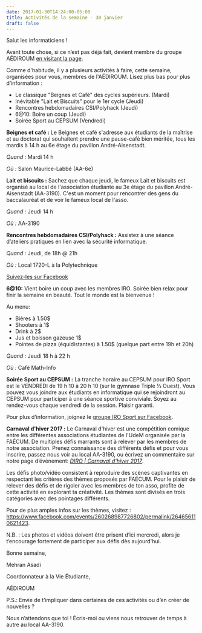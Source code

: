 ```yaml
---
date: 2017-01-30T14:24:00-05:00
title: Activités de la semaine - 30 janvier
draft: false
---
```


Salut les informaticiens !

Avant toute chose, si ce n’est pas déjà fait, devient membre du groupe AÉDIROUM [en visitant la page](https://fb.com/groups/2354091571).

Comme d'habitude, il y a plusieurs activités à faire, cette semaine, organisées pour vous, membres de l'AÉDIROUM.
Lisez plus bas pour plus d’information :

* Le classique "Beignes et Café" des cycles supérieurs. (Mardi)
* Inévitable "Lait et Biscuits" pour le 1er cycle (Jeudi)
* Rencontres hebdomadaires CSI/Polyhack (Jeudi)
* 6@10: Boire un coup (Jeudi)
* Soirée Sport au CEPSUM (Vendredi)

<!--more-->

**Beignes et café :**
Le Beignes et café s'adresse aux étudiants de la maîtrise et au doctorat qui souhaitent prendre une pause-café bien méritée, tous les mardis à 14 h au 6e étage du pavillon André-Aisenstadt.

*Quand :* Mardi 14 h

*Où :* Salon Maurice-Labbé (AA-6e)

**Lait et biscuits :**
Sachez que chaque jeudi, le fameux Lait et biscuits est organisé au local de l'association étudiante au 3e étage du pavillon André-Aisenstadt (AA-3190).
C'est un moment pour rencontrer des gens du baccalauréat et de voir le fameux local de l'asso.

*Quand :* Jeudi 14 h

*Où :* AA-3190

**Rencontres hebdomadaires CSI/Polyhack :**
Assistez à une séance d’ateliers pratiques en lien avec la sécurité informatique.

*Quand :* Jeudi, de 18h @ 21h

*Où :* Local 1720-L à la Polytechnique

[Suivez-les sur Facebook](https://fb.com/groups/infosecum)

**6@10:**
Vient boire un coup avec les membres IRO. Soirée bien relax pour finir la semaine en beauté. Tout le monde est la bienvenue !

Au menu:

* Bières à 1.50$
* Shooters à 1$
* Drink à 2$
* Jus et boisson gazeuse 1$
* Pointes de pizza (équidistantes) à 1.50$ (quelque part entre 19h et 20h)

*Quand :* Jeudi 18 h à 22 h

*Où :* Café Math-Info

**Soirée Sport au CEPSUM :**
La tranche horaire au CEPSUM pour IRO Sport est le VENDREDI de 19 h 10 à 20 h 10 (sur le gymnase Triple 1⁄3 Ouest).
Vous pouvez vous joindre aux étudiants en informatique qui se rejoindront au CEPSUM pour participer à une séance sportive conviviale.
Soyez au rendez-vous chaque vendredi de la session. Plaisir garanti.

Pour plus d’information, joignez le [groupe IRO Sport sur Facebook](https://fb.com/groups/718762054920741).

**Carnaval d'hiver 2017 :**
Le Carnaval d'hiver est une compétition comique entre les différentes associations étudiantes de l'UdeM organisée par la FAÉCUM.
De multiples défis marrants sont à relever par les membres de notre association.
Prenez connaissance des différents défis et pour vous inscrire, passez nous voir au local AA-3190, ou écrivez un commentaire sur notre page d’événement: [*DIRO | Carnaval d'hiver 2017*](https://fb.com/events/260268987726802).

Les défis photo/vidéo consistent à reproduire des scènes captivantes en respectant les critères des thèmes proposés par FAÉCUM.
Pour le plaisir de relever des défis et de rigoler avec les membres de ton asso, profite de cette activité en explorant ta créativité.
Les thèmes sont divisés en trois catégories avec des pointages différents.

Pour de plus amples infos sur les thèmes, visitez : https://www.facebook.com/events/260268987726802/permalink/264656110621423.

N.B. : Les photos et vidéos doivent être prisent d’ici mercredi, alors je t’encourage fortement de participer aux défis dès aujourd'hui.

Bonne semaine,

Mehran Asadi

Coordonnateur à la Vie Étudiante,

AÉDIROUM

P.S.: Envie de t’impliquer dans certaines de ces activités ou d’en créer de nouvelles ?

Nous n’attendons que toi !
Écris-moi ou viens nous retrouver de temps à autre au local AA-3190.
